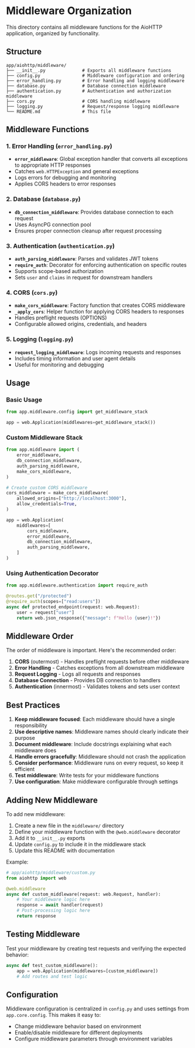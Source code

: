 # Middleware Organization

This directory contains all middleware functions for the AioHTTP application, organized by functionality.

## Structure

```
app/aiohttp/middleware/
├── __init__.py              # Exports all middleware functions
├── config.py                # Middleware configuration and ordering
├── error_handling.py        # Error handling and logging middleware
├── database.py              # Database connection middleware
├── authentication.py        # Authentication and authorization middleware
├── cors.py                  # CORS handling middleware
├── logging.py               # Request/response logging middleware
└── README.md                # This file
```

## Middleware Functions

### 1. Error Handling (`error_handling.py`)

- **`error_middleware`**: Global exception handler that converts all exceptions to appropriate HTTP responses
- Catches `web.HTTPException` and general exceptions
- Logs errors for debugging and monitoring
- Applies CORS headers to error responses

### 2. Database (`database.py`)

- **`db_connection_middleware`**: Provides database connection to each request
- Uses AsyncPG connection pool
- Ensures proper connection cleanup after request processing

### 3. Authentication (`authentication.py`)

- **`auth_parsing_middleware`**: Parses and validates JWT tokens
- **`require_auth`**: Decorator for enforcing authentication on specific routes
- Supports scope-based authorization
- Sets `user` and `claims` in request for downstream handlers

### 4. CORS (`cors.py`)

- **`make_cors_middleware`**: Factory function that creates CORS middleware
- **`_apply_cors`**: Helper function for applying CORS headers to responses
- Handles preflight requests (OPTIONS)
- Configurable allowed origins, credentials, and headers

### 5. Logging (`logging.py`)

- **`request_logging_middleware`**: Logs incoming requests and responses
- Includes timing information and user agent details
- Useful for monitoring and debugging

## Usage

### Basic Usage

```python
from app.middleware.config import get_middleware_stack

app = web.Application(middlewares=get_middleware_stack())
```

### Custom Middleware Stack

```python
from app.middleware import (
    error_middleware,
    db_connection_middleware,
    auth_parsing_middleware,
    make_cors_middleware,
)

# Create custom CORS middleware
cors_middleware = make_cors_middleware(
    allowed_origins=["http://localhost:3000"],
    allow_credentials=True,
)

app = web.Application(
    middlewares=[
        cors_middleware,
        error_middleware,
        db_connection_middleware,
        auth_parsing_middleware,
    ]
)
```

### Using Authentication Decorator

```python
from app.middleware.authentication import require_auth

@routes.get("/protected")
@require_auth(scopes=["read:users"])
async def protected_endpoint(request: web.Request):
    user = request["user"]
    return web.json_response({"message": f"Hello {user}!"})
```

## Middleware Order

The order of middleware is important. Here's the recommended order:

1. **CORS** (outermost) - Handles preflight requests before other middleware
2. **Error Handling** - Catches exceptions from all downstream middleware
3. **Request Logging** - Logs all requests and responses
4. **Database Connection** - Provides DB connection to handlers
5. **Authentication** (innermost) - Validates tokens and sets user context

## Best Practices

1. **Keep middleware focused**: Each middleware should have a single responsibility
2. **Use descriptive names**: Middleware names should clearly indicate their purpose
3. **Document middleware**: Include docstrings explaining what each middleware does
4. **Handle errors gracefully**: Middleware should not crash the application
5. **Consider performance**: Middleware runs on every request, so keep it efficient
6. **Test middleware**: Write tests for your middleware functions
7. **Use configuration**: Make middleware configurable through settings

## Adding New Middleware

To add new middleware:

1. Create a new file in the `middleware/` directory
2. Define your middleware function with the `@web.middleware` decorator
3. Add it to `__init__.py` exports
4. Update `config.py` to include it in the middleware stack
5. Update this README with documentation

Example:

```python
# app/aiohttp/middleware/custom.py
from aiohttp import web

@web.middleware
async def custom_middleware(request: web.Request, handler):
    # Your middleware logic here
    response = await handler(request)
    # Post-processing logic here
    return response
```

## Testing Middleware

Test your middleware by creating test requests and verifying the expected behavior:

```python
async def test_custom_middleware():
    app = web.Application(middlewares=[custom_middleware])
    # Add routes and test logic
```

## Configuration

Middleware configuration is centralized in `config.py` and uses settings from `app.core.config`. This makes it easy to:

- Change middleware behavior based on environment
- Enable/disable middleware for different deployments
- Configure middleware parameters through environment variables
